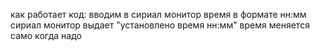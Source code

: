 как работает код: вводим в сириал монитор время в формате нн:мм
сириал монитор выдает "установлено время нн:мм"
время меняется само когда надо
